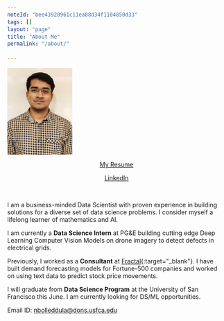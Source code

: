 ```yaml
---
noteId: "bee43920961c11ea88d34f1104850d33"
tags: []
layout: "page"
title: "About Me"
permalink: "/about/"

---
```


 <img align='center' src="../images/my_pic.jpg" width="150" />

<p>
</p>
<p align='center'><a href="https://drive.google.com/file/d/1__ji1fLFXORhgNb-z-qcieJUrXvn-eZX/view?usp=sharing" class="btn btn-dark" target="_blank">My Resume</a></p>

<p align='center'><a href="https://www.linkedin.com/in/nithish08" class="btn btn-dark" target="_blank">LinkedIn</a></p>

<p>
<br>
</p>
I am a business-minded Data Scientist with proven experience in building solutions for a diverse set of data science problems. I consider myself a lifelong learner of mathematics and AI.

I am currently a **Data Science Intern** at PG&E building cutting edge Deep Learning Computer Vision Models on drone imagery to detect defects in electrical grids.

Previously, I worked as a **Consultant** at [Fractal](https://fractal.ai/){:target="_blank"}. I have built demand forecasting models for Fortune-500 companies and worked on using text data to predict stock price movements.

I will graduate from **Data Science Program** at the University of San Francisco this June. I am currently looking for DS/ML opportunities.

Email ID: [nbolleddula@dons.usfca.edu](mailto:nbolleddula@dons.usfca.edu)